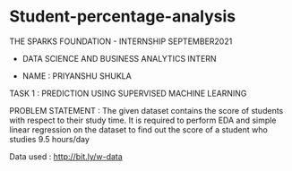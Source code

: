 # Student-percentage-analysis
THE SPARKS FOUNDATION - INTERNSHIP
        SEPTEMBER2021

* DATA SCIENCE AND BUSINESS ANALYTICS INTERN

* NAME : PRIYANSHU SHUKLA

TASK 1 : PREDICTION USING SUPERVISED MACHINE LEARNING

PROBLEM STATEMENT : The given dataset contains the score of students with respect to their study time. It is required to perform EDA and simple linear regression on the dataset to find out the score of a student who studies 9.5 hours/day

Data used : http://bit.ly/w-data
 
